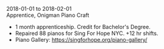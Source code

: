 2018-01-01 to 2018-02-01  
Apprentice, Onigman Piano Craft

- 1 month apprenticeship. Credit for Bachelor's Degree.
- Repaired 88 pianos for Sing For Hope NYC. +12 hr shifts.
- Piano Gallery: https://singforhope.org/piano-gallery/
